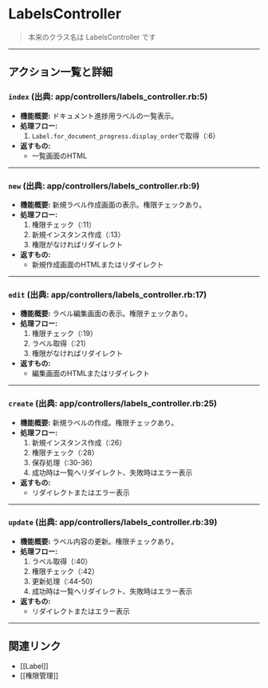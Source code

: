 # LabelsController

> 本来のクラス名は LabelsController です

---

## アクション一覧と詳細

### `index` (出典: app/controllers/labels_controller.rb:5)

* **機能概要:**
  ドキュメント進捗用ラベルの一覧表示。
* **処理フロー:**
    1. `Label.for_document_progress.display_order`で取得（:6）
* **返すもの:**
    - 一覧画面のHTML

---

### `new` (出典: app/controllers/labels_controller.rb:9)

* **機能概要:**
  新規ラベル作成画面の表示。権限チェックあり。
* **処理フロー:**
    1. 権限チェック（:11）
    2. 新規インスタンス作成（:13）
    3. 権限がなければリダイレクト
* **返すもの:**
    - 新規作成画面のHTMLまたはリダイレクト

---

### `edit` (出典: app/controllers/labels_controller.rb:17)

* **機能概要:**
  ラベル編集画面の表示。権限チェックあり。
* **処理フロー:**
    1. 権限チェック（:19）
    2. ラベル取得（:21）
    3. 権限がなければリダイレクト
* **返すもの:**
    - 編集画面のHTMLまたはリダイレクト

---

### `create` (出典: app/controllers/labels_controller.rb:25)

* **機能概要:**
  新規ラベルの作成。権限チェックあり。
* **処理フロー:**
    1. 新規インスタンス作成（:26）
    2. 権限チェック（:28）
    3. 保存処理（:30-36）
    4. 成功時は一覧へリダイレクト、失敗時はエラー表示
* **返すもの:**
    - リダイレクトまたはエラー表示

---

### `update` (出典: app/controllers/labels_controller.rb:39)

* **機能概要:**
  ラベル内容の更新。権限チェックあり。
* **処理フロー:**
    1. ラベル取得（:40）
    2. 権限チェック（:42）
    3. 更新処理（:44-50）
    4. 成功時は一覧へリダイレクト、失敗時はエラー表示
* **返すもの:**
    - リダイレクトまたはエラー表示

---

## 関連リンク
- [[Label]]
- [[権限管理]] 